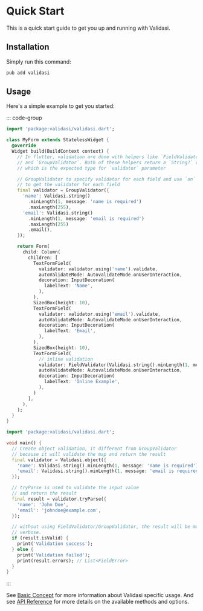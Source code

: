 # Quick Start

This is a quick start guide to get you up and running with Validasi.

## Installation

Simply run this command:

```bash
pub add validasi
```

## Usage

Here's a simple example to get you started:

::: code-group

```dart [flutter_example.dart]
import 'package:validasi/validasi.dart';

class MyForm extends StatelessWidget {
  @override
  Widget build(BuildContext context) {
    // In flutter, validation are done with helpers like `FieldValidator`
    // and `GroupValidator`. Both of these helpers return a `String?` value
    // which is the expected type for `validator` parameter

    // GroupValidator to specify validator for each field and use `on` method 
    // to get the validator for each field
    final validator = GroupValidator({
      'name': Validasi.string()
        .minLength(1, message: 'name is required')
        .maxLength(255),
      'email': Validasi.string()
        .minLength(1, message: 'email is required')
        .maxLength(255)
        .email(),
    });

    return Form(
      child: Column(
        children: [
          TextFormField(
            validator: validator.using('name').validate,
            autoValidateMode: AutovalidateMode.onUserInteraction,
            decoration: InputDecoration(
              labelText: 'Name',
            ),
          ),
          SizedBox(height: 10),
          TextFormField(
            validator: validator.using('email').validate,
            autoValidateMode: AutovalidateMode.onUserInteraction,
            decoration: InputDecoration(
              labelText: 'Email',
            ),
          ),
          SizedBox(height: 10),
          TextFormField(
            // inline validation
            validator: FieldValidator(Validasi.string().minLength(1, message: 'Inline example')).validate,
            autoValidateMode: AutovalidateMode.onUserInteraction,
            decoration: InputDecoration(
              labelText: 'Inline Example',
            ),
          )
        ],
      ),
    );
  }
}
```

```dart [dart_example.dart]
import 'package:validasi/validasi.dart';

void main() {
  // Create object validation, it different from GroupValidator
  // because it will validate the map and return the result
  final validator = Validasi.object({
    'name': Validasi.string().minLength(1, message: 'name is required').maxLength(255),
    'email': Validasi.string().minLength(1, message: 'email is required').maxLength(255).email(),
  });

  // tryParse is used to validate the input value
  // and return the result
  final result = validator.tryParse({
    'name': 'John Doe',
    'email': 'johndoe@example.com',
  });

  // without using FieldValidator/GroupValidator, the result will be more 
  // verbose.
  if (result.isValid) {
    print('Validation success');
  } else {
    print('Validation failed');
    print(result.errors); // List<FieldError>
  }
}
```

:::

See [Basic Concept](/guide/basic-concept) for more information about Validasi specific usage. And see [API Reference](https://pub.dev/documentation/validasi/latest) for more details on the available methods and options.